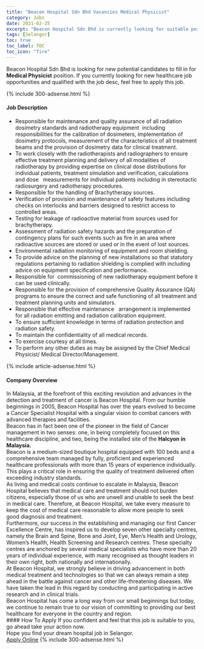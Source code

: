 ```yaml
---
title: "Beacon Hospital Sdn Bhd Vacancies Medical Physicist" 
category: Jobs 
date: 2021-02-25 
excerpt: "Beacon Hospital Sdn Bhd is currently looking for suitable person to fill in the Medical Physicist which positioned at Selangor" 
tags: [Selangor] 
toc: true 
toc_label: TOC 
toc_icon: "fire" 
--- 
```


<p>Beacon Hospital Sdn Bhd is looking for new potential candidates to fill in for <b>Medical Physicist</b> position. If you currently looking for new healthcare job opportunities and qualified with the job desc, feel free to apply this job.
</p>{% include 300-adsense.html %} 
<div><div><h4>Job Description</h4></div><div><div><span><div><ul><li>Responsible for maintenance and quality assurance of all radiation dosimetry standards and radiotherapy equipment&#160;&#160;including responsibilities for the calibration of dosimeters, implementation of dosimetry protocols, measurement of the characteristics of all treatment beams and the provision of dosimetry data for clinical treatment.</li><li>To work closely with the radiotherapists and radiographers to ensure effective treatment planning and delivery of all modalities of radiotherapy by providing expertise on clinical dose distributions for individual patients, treatment simulation and verification, calculations and dose&#160;&#160;&#160;measurements for individual patients including in stereotactic radiosurgery and radiotherapy procedures.</li><li>Responsible for the handling of Brachytherapy sources.</li><li>Verification of provision and maintenance of safety features including checks on interlocks and barriers designed to restrict access to controlled areas.</li><li>Testing for leakage of radioactive material from sources used for brachytherapy.</li><li>Assessment of radiation safety hazards and the preparation of contingency plans for such events such as fire in an area where radioactive sources are stored or used or in the event of lost sources.</li><li>Environmental radiation monitoring of equipment and room shielding.</li><li>To provide advice on the planning of new installations so that statutory regulations pertaining to radiation shielding is complied with including advice on equipment specification and performance.</li><li>Responsible for&#160;&#160;commissioning of new radiotherapy equipment before it can be used clinically.</li><li>Responsible for the provision of comprehensive Quality Assurance (QA) programs to ensure the correct and safe functioning of all treatment and treatment planning units and simulators.</li><li>Responsible that effective maintenance&#160;&#160;&#160;arrangement is implemented for all radiation emitting and radiation calibration equipment.</li><li>To ensure sufficient knowledge in terms of radiation protection and radiation safety.</li><li>To maintain the confidentiality of all medical records.</li><li>To exercise courtesy at all times.</li><li>To perform any other duties as may be assigned by the Chief Medical Physicist/ Medical Director/Management.</li></ul></div></span></div></div></div> 
{% include article-adsense.html %} 
<div><div><h4>Company Overview</h4></div><div><div><span><div><div>
<div>
<div>In Malaysia, at the forefront of this exciting revolution and advances in the detection and treatment of cancer is Beacon Hospital. From our humble beginnings in 2005, Beacon Hospital has over the years evolved to become a Cancer Specialist Hospital with a singular vision to combat cancers with advanced therapies and facilities.</div>
<div>Beacon has in fact been one of the pioneer in the field of Cancer management in two senses: one, in being completely focused on this healthcare discipline, and two, being the installed site of the <strong>Halcyon in Malaysia.</strong></div>
<div>
<div>Beacon is a medium-sized boutique hospital equipped with 100 beds and a comprehensive team managed by fully, proficient and experienced healthcare professionals with more than 15 years of experience individually. This plays a critical role in ensuring the quality of treatment delivered often exceeding industry standards.</div>
<div>As living and medical costs continue to escalate in Malaysia, Beacon Hospital believes that medical care and treatment should not burden citizens, especially those of us who are unwell and unable to seek the best in medical care. Therefore, at Beacon Hospital, we take every measure to keep the cost of medical care reasonable to allow more people to seek good diagnosis and treatment.</div>
<div>Furthermore, our success in the establishing and managing our first Cancer Excellence Centre, has inspired us to develop seven other specialty centres, namely the Brain and Spine, Bone and Joint, Eye, Men&#8217;s Health and Urology, Women&#8217;s Health, Health Screening and Research centres. These specialty centres are anchored by several medical specialists who have more than 20 years of individual experience, with many recognised as thought leaders in their own right, both nationally and internationally.</div>
<div>
<div>At Beacon Hospital, we strongly believe in driving advancement in both medical treatment and technologies so that we can always remain a step ahead in the battle against cancer and other life-threatening diseases. We have taken the lead in this regard by conducting and participating in active research and in clinical trials.</div>
<div>Beacon Hospital has come a long way from our small beginnings but today, we continue to remain true to our vision of committing to providing our best healthcare for everyone in the country and region.</div>
</div>
</div>
</div>
</div></div></span></div></div></div> 
#### How To Apply 
If you confident and feel that this job is suitable to you, go ahead take your action now. <br/> 
Hope you find your dream hospital job in Selangor. <br/> 
<a href="https://www.jobstreet.com.my/en/job/medical-physicist-4489861?jobId=jobstreet-my-job-4489861" class="btn btn--warning" target="_blank" rel="nofollow noopenner">Apply Online</a> 
{% include 300-adsense.html %} 